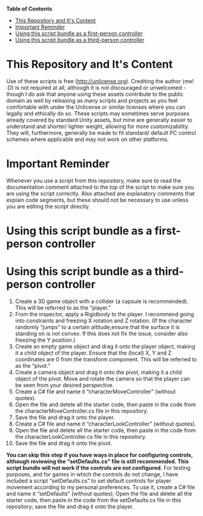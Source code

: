**Table of Contents**
- [This Repository and It's Content](#)
- [Important Reminder](#)
- [Using this script bundle as a first-person controller](#)
- [Using this script bundle as a third-person controller](#)

# This Repository and It's Content
Use of these scripts is free (http://unlicense.org). Crediting the author (me! :D) is not required at all, although it is not discouraged or unwelcomed - though I do ask that anyone using these assets contribute to the public domain as well by releasing as many scripts and projects as you feel comfortable with under the Unlicense or similar licenses where you can legally and ethically do so.
These scripts may sometimes serve purposes already covered by standard Unity assets, but mine are generally easier to understand and shorter/ lighter weight, allowing for more customizability. They will, furthermore, generally be made to fit standard/ default PC control schemes where applicable and may not work on other platforms.

# Important Reminder
Whenever you use a script from this repository, make sure to read the documentation comment attached to the top of the script to make sure you are using the script correctly. Also attached are explanatory comments that explain code segments, but these should not be necessary to use unless you are editing the script directly.

# Using this script bundle as a first-person controller


# Using this script bundle as a third-person controller
1. Create a 3D game object with a collider (a capsule is recommended). This will be referred to as the “player.”
2. From the inspector, apply a Rigidbody to the player. I recommend going into constraints and freezing X rotation and Z rotation. (If the character randomly “jumps” to a certain altitude,ensure that the surface it is standing on is not convex. If this does not fix the issue, consider also freezing the Y position.)
3. Create an empty game object and drag it onto the player object, making it a child object of the player. Ensure that the (local) X, Y and Z coordinates are 0 from the transform component. This will be referred to as the “pivot.”
4. Create a camera object and drag it onto the pivot, making it a child object of the pivot. Move  and rotate the camera so that the player can be seen from your desired perspective.
5. Create a C# file and name it “characterMoveController” (without quotes).
6. Open the file and delete all the starter code, then paste in the code from the characterMoveController.cs file in this repository.
7. Save the file and drag it onto the player.
8. Create a C# file and name it “characterLookController” (without quotes).
9. Open the file and delete all the starter code, then paste in the code from the characterLookController.cs file in this repository.
10. Save the file and drag it onto the pivot.
 
**You can skip this step if you have ways in place for configuring controls, although reviewing the “setDefaults.cs” file is still recommended. This script bundle will not work if the controls are not configured.** 
  For testing purposes, and for games in which the controls do not change, I have included a script “setDefaults.cs” to set default controls for player movement according to my personal preferences. To use it, create a C# file and name it “setDefaults” (without quotes); Open the file and delete all the starter code, then paste in the code from the setDefaults.cs file in this repository; save the file and drag it onto the player.
